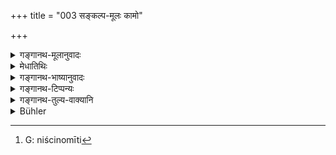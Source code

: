 +++
title = "003 सङ्कल्प-मूलः कामो"

+++

<details><summary>गङ्गानथ-मूलानुवादः</summary>

Desire has its root in Thought; Sacrifices proceed from Thought; Vows and Restraints—all these have been described as originating in Thought.—(3)
</details>

<details><summary>मेधातिथिः</summary>

ततश् च यद् उक्तं यागस्य कामेन विना न स्वरूपनिष्पत्तिर् इति, तद् अनेन विस्पष्टं कृत्वा कथयति । **संकल्पो** यागादीनां **मूलं** कामस्य च । यागादींश् चिकीर्षन्न् अवशयं संकल्पं करोति । संकल्पे च क्रियमाणे तत्कारणेन कामेन संनिधातव्यम् अनिष्टेनापि । यथा पाकार्थिनो ज्वलनं कुर्वतस् तत्समानकारणो धूमो ऽप्य् अनिष्टो जायते । तत्र न शक्यं यज्ञादयः करिष्यन्ते, कामश् च न भविष्यतीति । 

- <u>अथ</u> को ऽयं संकल्पो नाम यः सर्वक्रियामूलम् ।

- <u>उच्यते</u> । यच् चेतःसंदर्शनं नाम, यदनन्तरं प्रार्थनाध्यवसायौ क्रमेण भवतः । एते हि मानसा व्यापाराः सर्वक्रियाप्रवृत्तिषु मूलतां प्रतिपद्यन्ते । न हि भौतिका व्यापारास् तम् अन्तरेण संभवन्ति । तथा हि, प्रथमं पदार्थस्वरूपनिरूपणम्- "अयं पदार्थ इमाम् अर्थक्रियां साधयति" इति यज् ज्ञानं स इह **संकल्पो** ऽभिप्रेतः । अनन्तरं प्रार्थना भवति इच्छा । सैव **कामः** । "कथम् अहम् इदम् अनेन साधयामि" इति इच्छायां सत्याम् अध्यवस्यति "करोमि" इति निश्चिनोति[^१३] सो ऽध्यवसायः । ततः साधनोपादाने बाह्यव्यापारविषये प्रवर्तते । तथा हि, बुभुक्षित आदौ भुजिक्रियां पश्यति, तत इच्छति "भुञ्जीय" इति, ततो ऽध्यवस्यति "व्यापारान्तरेभ्यो विनिवृत्त्य भोजनं करोमि" इति, ततः कर्मकारणस्थानाधिकारिण आह "सज्जीकुरुत रसवतीम्, संचारयत" इति ।


[^१३]:
     G: niścinomīti

- <u>नन्व्</u> एवं सति न यज्ञादयः संकल्पमात्राद् भवन्ति, अपि तु संकल्पप्रार्थनाध्यवसायेभ्यः । तत्र किम् उच्यते "यज्ञाः संकल्पसंभवाः" इति । 

- संकल्पस्याद्यकारणत्वाद् <u>अदोषः</u> । अत एवोत्तरत्र "नाकामस्य क्रिया काचिद् दृश्यते" इति वक्ष्यति । 

- **व्रतानि** । मानसो ऽध्यवसायो व्रतम्- "इदं मया यावज्जीवं कर्तव्यम्" इति यद् विहितम् । यथा स्नातकव्रतानि । **यमधर्माः** प्रतिषेधरूपाः अहिंसादयः । कर्तव्येषु प्रवृत्तिः, निषिद्धेभ्यो निवृत्तिः, नान्तरेण संकल्पम् अस्ति ॥ २.३ ॥
</details>

<details><summary>गङ्गानथ-भाष्यानुवादः</summary>

Thought is the root of sacrifice and other acts, as also of desire; when a man is going to perform a sacrifice, or any act, he must *think* of it: and when the thinking has been done, there must follow, from the said Thinking, Desire,—however undesirable this latter may be; for instance, when a man, going to cook, lights fire, there arises, from the fire, the undesirable smoke also. Thus it is impossible that sacrifices should be performed and there should be no desire at all.

*Question*.—“What is this *Thought*, which is the root of all action?”

*Answer*.—We explain it as follows:—*Thought* is that function of the
mind which precedes Desire and Resolution; all these three are functions of the mind, and they are at the root of all activity. As a matter of fact, no physical activity is possible without Thought. What happens in the case of all activity is that—(*a*) first of all we have the Thought or Idea of the exact nature of a thing, and what is meant by ‘Thought,’ in the present context is the cognition that one h as of a certain thing as capable of accomplishing a definite desirable purpose;—(*b*) after this follows a longing, a wish; and this is ‘desire’;—(*c*) after the
*desire* has arisen in the form ‘how may I obtain it,’ the man
*resolves*, determines, that *he shall act* (towards the obtaining of
the thing); and this is ‘*Resolution*.’ It is only after these three mental operations have been gone through that the man proceeds to that external activity which would accomplish the desired end. For instance, when a man is hungry, (*a*) he thinks of—has the idea of—the action of eating,—(*b*) then he *desires* ‘may I eat,’—(*c*) then comes the
*resolution* ‘I shall desist from all other activity and take to
eating,’—(*d*) then he says to the persons in charge of the place where the act of eating is to be done—‘make ready,’ ‘set the kitchen going.’ \[ *Objection* \]—“If this is so, then Sacrifices and other acts *do not* proceed from mere *Thought*, but from Thought, Longing and Resolution; then why is it said that *Sacrifices proceed from Thought*?”

\[ *Answer* \]—There is no force in this objection, since Thought is the prime cause. It is in view of this that the author is going to assert (in the next verse) that ‘there is no action done by one who is entirely without desires.’

*Votes*—A ‘vow’ consists in a mental resolve, in the form ‘this shall be
done by me as long as I live’; to this class belong the vows of the
*Snātaka*.

*Restraints*—are negative in their character,—such as *desisting from,
killing* and so forth.

\[The meaning of all this is that\] without thought there is neither activity towards what ought to be done, nor desisting from what is prohibited and ought not to be done.”—(3)
</details>

<details><summary>गङ्गानथ-टिप्पन्यः</summary>

‘*Saṅkalpamūlaḥ kārnaḥ*’—Nandana explains this as—‘The desire for rewards is the root of the will to act.’

‘*Vratāni*’—The term stands for all those duties that one makes up his mind to perform all through life,—according to Medhātithi, Govindarāja and Nārāyaṇa;—‘the vow of the Religious Student’—according to Nandana.

‘*Yamadharmāḥ*’—‘The prohibitive rules’ (Medhātithi, Govindarāja and Nārāyaṇa);—‘the rules pertaining to the Recluse and the Renunciate’ (Nandana).
</details>

<details><summary>गङ्गानथ-तुल्य-वाक्यानि</summary>

*Yājñavalkya*, 1.7 .—‘ The desire that has its source in proper
reflection is the source of Dharma.’

[*Āpastaṃba, Dharmasūtra*,
1.5](/hinduism/book/apastamba-dharma-sutra/d/doc116237.html "English translation").—‘They teach that whatever one determines and thinks of with the mind, or speaks of with speech, or sees with the eyes,—he becomes that same.’

*Bhagavadgītā*—‘Desires have their source in the will,’
</details>

<details><summary>Bühler</summary>

003	The desire (for rewards), indeed, has its root in the conception that an act can yield them, and in consequence of (that) conception sacrifices are performed; vows and the laws prescribing restraints are all stated to be kept through the idea that they will bear fruit.
</details>
